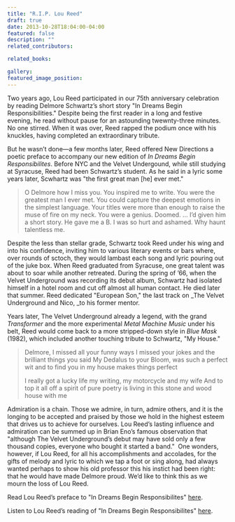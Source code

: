 ```yaml
---
title: "R.I.P. Lou Reed"
draft: true
date: 2013-10-28T18:04:00-04:00
featured: false
description: ""
related_contributors:

related_books:

gallery:
featured_image_position: 
---
```


Two years ago, Lou Reed participated in our 75th anniversary celebration by reading Delmore Schwartz’s short story "In Dreams Begin Responsibilities." Despite being the first reader in a long and festive evening, he read without pause for an astounding twewnty-three minutes. No one stirred. When it was over, Reed rapped the podium once with his knuckles, having completed an extraordinary tribute.

But he wasn’t done—a few months later, Reed offered New Directions a poetic preface to accompany our new edition of _In Dreams Begin Responsibilites_. Before NYC and the Velvet Undergound, while still studying at Syracuse, Reed had been Schwartz’s student. As he said in a lyric some years later, Scwhartz was "the first great man [he] ever met."

> O Delmore how I miss you. You inspired me to write. You were the greatest man I ever met. You could capture the deepest emotions in the simplest language. Your titles were more than enough to raise the muse of fire on my neck. You were a genius. Doomed. ... I’d given him a short story. He gave me a B. I was so hurt and ashamed. Why haunt talentless me.

Despite the less than stellar grade, Schwartz took Reed under his wing and into his confidence, inviting him to various literary events or bars where, over rounds of sctoch, they would lambast each song and lyric pouring out of the juke box. When Reed graduated from Syracuse, one great talent was about to soar while another retreated. During the spring of ’66, when the Velvet Underground was recording its debut album, Schwartz had isolated himself in a hotel room and cut off almost all human contact. He died later that summer. Reed dedicated "European Son," the last track on _The Velvet Underground and Nico, _to his former mentor.

Years later, The Velvet Underground already a legend, with the grand _Transformer_ and the more experimental _Metal Machine Music_ under his belt, Reed would come back to a more stripped-down style in _Blue Mask_ (1982), which included another touching tribute to Schwartz, "My House." 

> Delmore, I missed all your funny ways
> I missed your jokes and the brilliant things you said
> My Dedalus to your Bloom, was such a perfect wit
> and to find you in my house makes things perfect
> 
> I really got a lucky life
> my writing, my motorcycle and my wife
> And to top it all off a spirit of pure poetry
> is living in this stone and wood house with me

Admiration is a chain. Those we admire, in turn, admire others, and it is the longing to be accepted and praised by those we hold in the highest esteem that drives us to achieve for ourselves. Lou Reed’s lasting influence and admiration can be summed up in Brian Eno’s famous observation that "although The Velvet Underground’s debut may have sold only a few thousand copies, everyone who bought it started a band."  One wonders, however, if Lou Reed, for all his accomplishments and accolades, for the gifts of melody and lyric to which we tap a foot or sing along, had always wanted perhaps to show his old professor this his instict had been right: that he would have made Delmore proud. We’d like to think this as we mourn the loss of Lou Reed.

Read Lou Reed’s preface to "In Dreams Begin Responsibilites" [here](http://www.poetryfoundation.org/poetrymagazine/article/244148).

Listen to Lou Reed’s reading of "In Dreams Begin Responsibilites" [here](http://www.loureed.com/news/listen-to-lou-read-in-dreams-begin-responsibilities-by-delmore-schwartz/).

